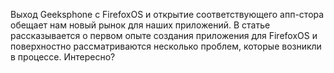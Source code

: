 Выход Geeksphone с FirefoxOS и открытие соответствующего апп-стора обещает нам
новый рынок для наших приложений. В статье рассказывается о первом опыте создания
приложения для FirefoxOS и поверхностно рассматриваются несколько проблем, которые
возникли в процессе. Интересно?